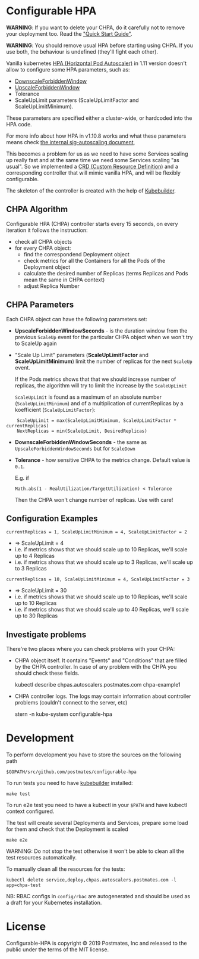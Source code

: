 # Configurable HPA

**WARNING**: If you want to delete your CHPA, do it carefully not to remove your deployment too. Read the ["Quick Start Guide"](QuickStartGuide.md).

**WARNING**: You should remove usual HPA before starting using CHPA. If you use both, the behaviour is undefined (they'll fight each other).

Vanilla kubernetes [HPA (Horizontal Pod Autoscaler)](https://kubernetes.io/docs/tasks/run-application/horizontal-pod-autoscale/) in 1.11 version doesn't allow to configure some HPA parameters, such as:

 - [DownscaleForbiddenWindow](https://github.com/kubernetes/website/blob/snapshot-initial-v1.11/content/en/docs/tasks/run-application/horizontal-pod-autoscale.md#support-for-cooldowndelay)
 - [UpscaleForbiddenWindow](https://github.com/kubernetes/website/blob/snapshot-initial-v1.11/content/en/docs/tasks/run-application/horizontal-pod-autoscale.md#support-for-cooldowndelay)
 - Tolerance
 - ScaleUpLimit parameters (ScaleUpLimitFactor and ScaleUpLimitMinimum).

These parameters are specified either a cluster-wide, or hardcoded into the HPA code.

For more info about how HPA in v1.10.8 works and what these parameters means check [the internal sig-autoscaling document](https://docs.google.com/document/d/1Gy90Rbjazq3yYEUL-5cvoVBgxpzcJC9vcfhAkkhMINs/edit#),

This becomes a problem for us as we need to have some Services scaling up really fast and at the same time we need some Services scaling "as usual".
So we implemented a [CRD (Custom Resource Definition)](https://kubernetes.io/docs/concepts/extend-kubernetes/api-extension/custom-resources/#customresourcedefinitions)
and a corresponding controller that will mimic vanilla HPA, and will be flexibly configurable.

The skeleton of the controller is created with the help of [Kubebuilder](https://github.com/kubernetes-sigs/kubebuilder).

## CHPA Algorithm

Configurable HPA (CHPA) controller starts every 15 seconds, on every iteration it follows the instruction:

* check all CHPA objects
* for every CHPA object:
  * find the correspondend Deployment object
  * check metrics for all the Containers for all the Pods of the Deployment object
  * calculate the desired number of Replicas (terms Replicas and Pods mean the same in CHPA context)
  * adjust Replica Number

## CHPA Parameters

Each CHPA object can have the following parameters set:

* **UpscaleForbiddenWindowSeconds** - is the duration window from the previous `ScaleUp` event
    for the particular CHPA object when we won't try to ScaleUp again
* "Scale Up Limit" parameters (**ScaleUpLimitFactor** and **ScaleUpLimitMinimum**) limit the number of replicas for the next `ScaleUp` event.

    If the Pods metrics shows that that we should increase number of replicas,
    the algorithm will try to limit the increase by the `ScaleUpLimit`

    `ScaleUpLimit` is found as a maximum of an absolute number (`ScaleUpLimitMinimum`) and
    of a multiplication of currentReplicas by a koefficient (`ScaleUpLimitFactor`):

```
    ScaleUpLimit = max(ScaleUpLimitMinimum, ScaleUpLimitFactor * currentReplicas)
    NextReplicas = min(ScaleUpLimit, DesiredReplicas)
```

* **DownscaleForbiddenWindowSeconds** - the same as `UpscaleForbiddenWindowSeconds`
    but for `ScaleDown`
* **Tolerance** - how sensitive CHPA to the metrics change. Default value is `0.1`.

    E.g. if

    `Math.abs(1 - RealUtilization/TargetUtilization) < Tolerance`

    Then the CHPA won't change number of replicas.
    Use with care!

## Configuration Examples

`currentReplicas = 1, ScaleUpLimitMinimum = 4, ScaleUpLimitFactor = 2`

* => ScaleUpLimit = 4
* i.e. if metrics shows that we should scale up to 10 Replicas, we'll scale up to 4 Replicas
* i.e. if metrics shows that we should scale up to 3 Replicas, we'll scale up to 3 Replicas

`currentReplicas = 10, ScaleUpLimitMinimum = 4, ScaleUpLimitFactor = 3`
* => ScaleUpLimit = 30
* i.e. if metrics shows that we should scale up to 10 Replicas, we'll scale up to 10 Replicas
* i.e. if metrics shows that we should scale up to 40 Replicas, we'll scale up to 30 Replicas

## Investigate problems

There're two places where you can check problems with your CHPA:

- CHPA object itself. It contains "Events" and "Conditions" that are filled by the CHPA controller. In case of any problem with the CHPA you should check these fields.

    kubectl describe chpas.autoscalers.postmates.com chpa-example1

- CHPA controller logs. The logs may contain information about controller problems (couldn't connect to the server, etc)

    stern -n kube-system configurable-hpa

# Development

To perform development you have to store the sources on the following path

    $GOPATH/src/github.com/postmates/configurable-hpa

To run tests you need to have [kubebuilder](https://book.kubebuilder.io/) installed:

    make test

To run e2e test you need to have a kubectl in your `$PATH` and have kubectl context configured.

The test will create several Deployments and Services, prepare some load for them and check that the Deployment is scaled

    make e2e

WARNING: Do not stop the test otherwise it won't be able to clean all the test resources automatically.

To manually clean all the resources for the tests:

    kubectl delete service,deploy,chpas.autoscalers.postmates.com -l app=chpa-test

NB: RBAC configs in `config/rbac` are autogenerated and should be used as a draft for your Kubernetes installation.

# License

Configurable-HPA is copyright © 2019 Postmates, Inc and released to the public under the terms of the MIT license.
